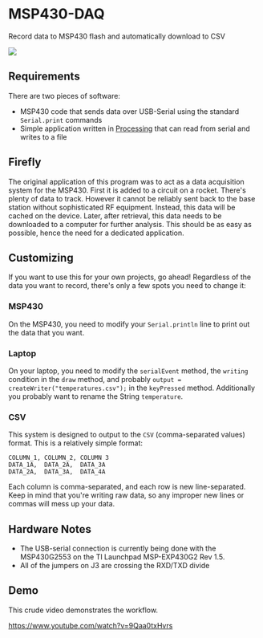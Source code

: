 # MSP430-DAQ
Record data to MSP430 flash and automatically download to CSV

<img src='http://i138.photobucket.com/albums/q267/Bantoregion/logo_transparent_zpshawdeon3.png'>

## Requirements
There are two pieces of software:
* MSP430 code that sends data over USB-Serial using the standard `Serial.print` commands
* Simple application written in <a href='processing.org'>Processing</a> that can read from serial and writes to a file

## Firefly
The original application of this program was to act as a data acquisition system for the MSP430. 
First it is added to a circuit on a rocket. There's plenty of data to track. However it cannot be
reliably sent back to the base station without sophisticated RF equipment. Instead, this data will
be cached on the device. Later, after retrieval, this data needs to be downloaded to a computer
for further analysis. This should be as easy as possible, hence the need for a dedicated application.

## Customizing
If you want to use this for your own projects, go ahead! Regardless of the data you want to record, there's only a few spots 
you need to change it:

### MSP430
On the MSP430, you need to modify your `Serial.println` line to print out the data that you want.

### Laptop
On your laptop, you need to modify the `serialEvent` method, the `writing` condition in the `draw` method, and
probably `output = createWriter("temperatures.csv");` in the `keyPressed` method. Additionally you probably want to rename
the String `temperature`.

### CSV
This system is designed to output to the `CSV` (comma-separated values) format. This is a relatively simple format:

    COLUMN_1, COLUMN_2, COLUMN 3
    DATA_1A,  DATA_2A,  DATA_3A
    DATA_2A,  DATA_3A,  DATA_4A

Each column is comma-separated, and each row is new line-separated. Keep in mind that you're writing raw data, so any
improper new lines or commas will mess up your data.

## Hardware Notes
* The USB-serial connection is currently being done with the MSP430G2553 on the TI Launchpad MSP-EXP430G2 Rev 1.5.
* All of the jumpers on J3 are crossing the RXD/TXD divide

## Demo
This crude video demonstrates the workflow.

https://www.youtube.com/watch?v=9Qaa0txHvrs
